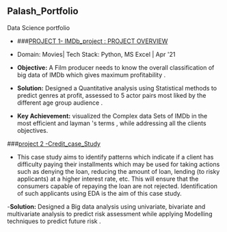 ## Palash_Portfolio
Data Science portfolio
- ###[PROJECT 1- IMDb_project : PROJECT OVERVIEW](https://github.com/palasth/IMDb_project)
- Domain: Movies| Tech Stack: Python, MS Excel | Apr '21
- **Objective:** A Film producer needs to know the overall classification of big data of IMDb which gives maximum profitability .

- **Solution:** Designed a Quantitative analysis using Statistical methods to predict genres at profit, assessed to 5 actor pairs most
liked by the different age group audience .
- **Key Achievement:** visualized the Complex data Sets of IMDb in the most efficient and layman 's terms , while addressing all the
clients objectives.

###[project 2 -Credit_case_Study](https://github.com/palasth/Credit_case_Study)
- This case study aims to identify patterns which indicate if a client has difficulty paying their installments which may be used for taking actions such as denying the loan, reducing the amount of loan, lending (to risky applicants) at a higher interest rate, etc. This will ensure that the consumers capable of repaying the loan are not rejected. Identification of such applicants using EDA is the aim of this case study.

-**Solution:** Designed a Big data analysis using univariate, bivariate and multivariate analysis to predict risk assessment while
applying Modelling techniques to predict future risk .


